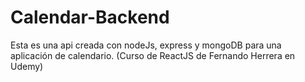 # Calendar-Backend
Esta es una api creada con nodeJs, express y mongoDB para una aplicación de calendario. (Curso de ReactJS de Fernando Herrera en Udemy)
